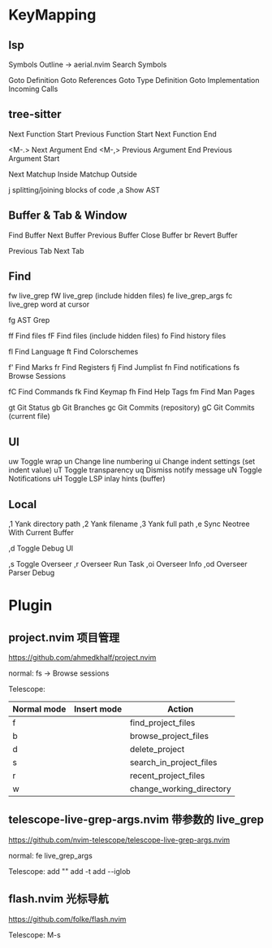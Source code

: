 # KeyMapping

## lsp

<M-s> Symbols Outline -> aerial.nvim
<M-f> Search Symbols

<M-d> Goto Definition
<M-r> Goto References
<M-y> Goto Type Definition
<M-i> Goto Implementation
<M-c> Incoming Calls

## tree-sitter

<M-j> Next Function Start
<M-k> Previous Function Start
<M-g> Next Function End

<M-.> Next Argument End
<M-,> Previous Argument End
<M-b> Previous Argument Start

<M-e> Next Matchup Inside
<M-u> Matchup Outside

<leader>j splitting/joining blocks of code
<leader>,a Show AST

## Buffer & Tab & Window

<M-w> Find Buffer
<M-n> Next Buffer
<M-p> Previous Buffer
<M-q> Close Buffer
<leader>br Revert Buffer

<M-h> Previous Tab
<M-l> Next Tab

## Find

<leader>fw live_grep
<leader>fW live_grep (include hidden files)
<leader>fe live_grep_args
<leader>fc live_grep word at cursor

<leader>fg AST Grep

<leader>ff Find files
<leader>fF Find files (include hidden files)
<leader>fo Find history files

<leader>fl Find Language
<leader>ft Find Colorschemes

<leader>f' Find Marks
<leader>fr Find Registers
<leader>fj Find Jumplist
<leader>fn Find notifications
<leader>fs Browse Sessions

<leader>fC Find Commands
<leader>fk Find Keymap
<leader>fh Find Help Tags
<leader>fm Find Man Pages

<leader>gt Git Status
<leader>gb Git Branches
<leader>gc Git Commits (repository)
<leader>gC Git Commits (current file)

## UI

<leader>uw Toggle wrap
<leader>un Change line numbering
<leader>ui Change indent settings (set indent value)
<leader>uT Toggle transparency
<leader>uq Dismiss notify message
<leader>uN Toggle Notifications
<leader>uH Toggle LSP inlay hints (buffer)

## Local

<leader>,1 Yank directory path
<leader>,2 Yank filename
<leader>,3 Yank full path
<leader>,e Sync Neotree With Current Buffer

<leader>,d Toggle Debug UI

<leader>,s Toggle Overseer
<leader>,r Overseer Run Task
<leader>,oi Overseer Info
<leader>,od Overseer Parser Debug

# Plugin

## project.nvim 项目管理

https://github.com/ahmedkhalf/project.nvim

normal:
<leader>fs -> Browse sessions

Telescope:

| Normal mode | Insert mode | Action                   |
| ----------- | ----------- | ------------------------ |
| f           | <c-f>       | find_project_files       |
| b           | <c-b>       | browse_project_files     |
| d           | <c-d>       | delete_project           |
| s           | <c-s>       | search_in_project_files  |
| r           | <c-r>       | recent_project_files     |
| w           | <c-w>       | change_working_directory |

## telescope-live-grep-args.nvim 带参数的 live_grep

https://github.com/nvim-telescope/telescope-live-grep-args.nvim

normal:
<leader>fe live_grep_args

Telescope:
<C-a> add ""
<C-f> add -t
<C-i> add --iglob

## flash.nvim 光标导航

https://github.com/folke/flash.nvim

Telescope: M-s
